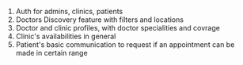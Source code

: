 1. Auth for admins, clinics, patients 
2. Doctors Discovery feature with filters and locations
3. Doctor and clinic profiles, with doctor specialities and covrage 
4. Clinic's availabilities in general
5. Patient's basic communication to request if an appointment can be made in certain range


